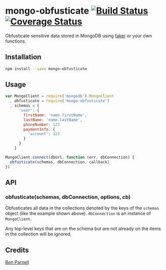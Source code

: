 # mongo-obfusticate [![Build Status](https://travis-ci.org/benjaminparnell/mongo-obfusticate.svg?branch=master)](https://travis-ci.org/benjaminparnell/mongo-obfusticate) [![Coverage Status](https://coveralls.io/repos/github/benjaminparnell/mongo-obfusticate/badge.svg?branch=master)](https://coveralls.io/github/benjaminparnell/mongo-obfusticate?branch=master)

Obfusticate sensitive data stored in MongoDB using
[faker](https://github.com/Marak/Faker.js) or your own functions.

## Installation

```sh
npm install --save mongo-obfusticate
```

## Usage

```js
var MongoClient = require('mongodb').MongoClient
  , obfusticate = require('mongo-obfusticate')
  , schemas = {
      'user': {
        firstName: 'name.firstName',
        lastName: 'name.lastName',
        phoneNumber: 123
        paymentInfo: {
          'account': 123
        }
      }
    }

MongoClient.connect(dbUrl, function (err, dbConnection) {
  obfusticate(schemas, dbConnection, callback)
})
```

## API

### obfusticate(schemas, dbConnection, options, cb)

Obfusticates all data in the collections denoted by the keys of the `schemas`
object (like the example shown above). `dbConnection` is an instance of
`MongoClient`.

Any top-level keys that are on the schema but are not already on the items in 
the collection will be ignored.

## Credits
[Ben Parnell](https://github.com/benjaminparnell)
